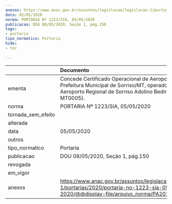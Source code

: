 ```yaml
---
anexos: https://www.anac.gov.br/assuntos/legislacao/legislacao-1/portarias/2020/portaria-no-1223-sia-05-05-2020/@@display-file/arquivo_norma/PA2020-1223.pdf
data: 05/05/2020
norma: PORTARIA Nº 1223/SIA, 05/05/2020
publicacao: DOU 08/05/2020, Seção 1, pág.150
tags:
- portaria
tipo_normatico: Portaria
hide: 
- toc 
 
---
```


|                    | Documento                                                                                                                                                  |
|:-------------------|:-----------------------------------------------------------------------------------------------------------------------------------------------------------|
| ementa             | Concede Certificado Operacional de Aeroporto à Prefeitura Municipal de Sorriso/MT, operador do Aeroporto Regional de Sorriso Adolino Bedin (CIAD: MT0005). |
| norma              | PORTARIA Nº 1223/SIA, 05/05/2020                                                                                                                           |
| tornada_sem_efeito |                                                                                                                                                            |
| alterada           |                                                                                                                                                            |
| data               | 05/05/2020                                                                                                                                                 |
| outros             |                                                                                                                                                            |
| tipo_normatico     | Portaria                                                                                                                                                   |
| publicacao         | DOU 08/05/2020, Seção 1, pág.150                                                                                                                           |
| revogada           |                                                                                                                                                            |
| em_vigor           |                                                                                                                                                            |
| anexos             | https://www.anac.gov.br/assuntos/legislacao/legislacao-1/portarias/2020/portaria-no-1223-sia-05-05-2020/@@display-file/arquivo_norma/PA2020-1223.pdf       |